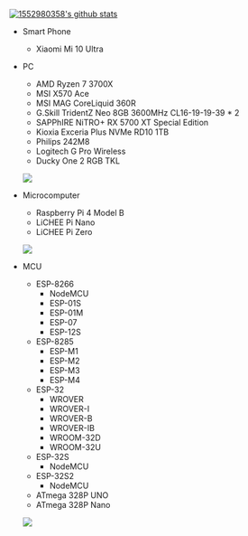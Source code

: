 [![1552980358's github stats](https://github-readme-stats.vercel.app/api?username=1552980358)](https://github.com/1552980358)

- Smart Phone
  - Xiaomi Mi 10 Ultra

- PC
  - AMD Ryzen 7 3700X
  - MSI X570 Ace
  - MSI MAG CoreLiquid 360R
  - G.Skill TridentZ Neo 8GB 3600MHz CL16-19-19-39 * 2
  - SAPPhIRE NiTRO+ RX 5700 XT Special Edition
  - Kioxia Exceria Plus NVMe RD10 1TB 
  - Philips 242M8
  - Logitech G Pro Wireless
  - Ducky One 2 RGB TKL
  
  ![](Desktop.jpg)

- Microcomputer
  - Raspberry Pi 4 Model B
  - LiCHEE Pi Nano
  - LiCHEE Pi Zero
  
  ![](Microcomputer.jpg)

- MCU
  - ESP-8266
    - NodeMCU
    - ESP-01S
	- ESP-01M
	- ESP-07
	- ESP-12S
  - ESP-8285
    - ESP-M1
	- ESP-M2
	- ESP-M3
	- ESP-M4
  - ESP-32
    - WROVER
    - WROVER-I
	- WROVER-B
	- WROVER-IB
	- WROOM-32D
	- WROOM-32U
  - ESP-32S
	- NodeMCU 
  - ESP-32S2
    - NodeMCU
  - ATmega 328P UNO
  - ATmega 328P Nano

  ![](MCU.jpg)
 
<!--
**1552980358/1552980358** is a ✨ _special_ ✨ repository because its `README.md` (this file) appears on your GitHub profile.

Here are some ideas to get you started:

- 🔭 I’m currently working on ...
- 🌱 I’m currently learning ...
- 👯 I’m looking to collaborate on ...
- 🤔 I’m looking for help with ...
- 💬 Ask me about ...
- 📫 How to reach me: ...
- 😄 Pronouns: ...
- ⚡ Fun fact: ...
-->